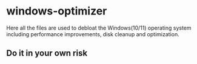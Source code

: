 # windows-optimizer
Here all the files are used to debloat the Windows(10/11) operating system including performance improvements, disk cleanup and optimization.

## Do it in your own risk